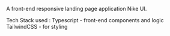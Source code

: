 A front-end responsive landing page application Nike UI.


Tech Stack used : 
Typescript - front-end components and logic
TailwindCSS - for styling 
